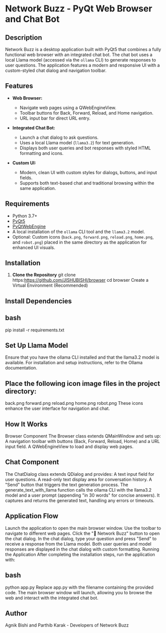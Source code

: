 # Network Buzz - PyQt Web Browser and Chat Bot

## Description

Network Buzz is a desktop application built with PyQt5 that combines a fully functional web browser with an integrated chat bot. The chat bot uses a local Llama model (accessed via the `ollama` CLI) to generate responses to user questions. The application features a modern and responsive UI with a custom-styled chat dialog and navigation toolbar.

## Features

- **Web Browser:**  
  - Navigate web pages using a QWebEngineView.
  - Toolbar buttons for Back, Forward, Reload, and Home navigation.
  - URL input bar for direct URL entry.

- **Integrated Chat Bot:**  
  - Launch a chat dialog to ask questions.
  - Uses a local Llama model (`llama3.2`) for text generation.
  - Displays both user queries and bot responses with styled HTML formatting and icons.
  
- **Custom UI:**  
  - Modern, clean UI with custom styles for dialogs, buttons, and input fields.
  - Supports both text-based chat and traditional browsing within the same application.

## Requirements

- Python 3.7+
- [PyQt5](https://pypi.org/project/PyQt5/)
- [PyQtWebEngine](https://pypi.org/project/PyQtWebEngine/)
- A local installation of the `ollama` CLI tool and the `llama3.2` model.
- Optional: Custom icons (`back.png`, `forward.png`, `reload.png`, `home.png`, and `robot.png`) placed in the same directory as the application for enhanced UI visuals.

## Installation

1. **Clone the Repository**
   git clone https:https://github.com/JISHUBISHI/browser
   cd browser
Create a Virtual Environment (Recommended)


## Install Dependencies
## bash

pip install -r requirements.txt
## Set Up Llama Model

Ensure that you have the ollama CLI installed and that the llama3.2 model is available. For installation and setup instructions, refer to the Ollama documentation.



## Place the following icon image files in the project directory:

back.png
forward.png
reload.png
home.png
robot.png
These icons enhance the user interface for navigation and chat.

## How It Works
Browser Component
The Browser class extends QMainWindow and sets up:
A navigation toolbar with buttons (Back, Forward, Reload, Home) and a URL input field.
A QWebEngineView to load and display web pages.
## Chat Component
The ChatDialog class extends QDialog and provides:
A text input field for user questions.
A read-only text display area for conversation history.
A "Send" button that triggers the text generation process.
The generate_text_with_llama function calls the ollama CLI with the llama3.2 model and a user prompt (appending "in 30 words" for concise answers). It captures and returns the generated text, handling any errors or timeouts.
## Application Flow
Launch the application to open the main browser window.
Use the toolbar to navigate to different web pages.
Click the "💬 Network Buzz" button to open the chat dialog.
In the chat dialog, type your question and press "Send" to receive a response from the Llama model.
Both user queries and model responses are displayed in the chat dialog with custom formatting.
Running the Application
After completing the installation steps, run the application with:

## bash
python app.py
Replace app.py with the filename containing the provided code. The main browser window will launch, allowing you to browse the web and interact with the integrated chat bot.


## Author
Agnik Bishi and Parthib Karak - Developers of Network Buzz
